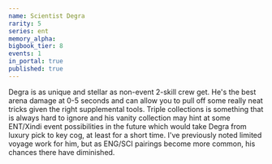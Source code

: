 ```yaml
---
name: Scientist Degra
rarity: 5
series: ent
memory_alpha:
bigbook_tier: 8
events: 1
in_portal: true
published: true
---
```


Degra is as unique and stellar as non-event 2-skill crew get. He's the best arena damage at 0-5 seconds and can allow you to pull off some really neat tricks given the right supplemental tools. Triple collections is something that is always hard to ignore and his vanity collection may hint at some ENT/Xindi event possibilities in the future which would take Degra from luxury pick to key cog, at least for a short time. I've previously noted limited voyage work for him, but as ENG/SCI pairings become more common, his chances there have diminished.
